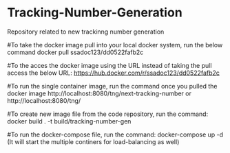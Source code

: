 # Tracking-Number-Generation
Repository related to new trackinng number generation

#To take the docker image pull into your local docker system, run the below command
docker pull ssadoc123/dd0522fafb2c

#To the acces the docker image using the URL instead of taking the pull access the below URL: https://hub.docker.com/r/ssadoc123/dd0522fafb2c

#To run the single container image, run the command once you pulled the docker image http://localhost:8080/tng/next-tracking-number or http://localhost:8080/tng/<pulled-docker-image-id>

#To create new image file from the code repository, run the command: docker build . -t build/tracking-number-gen 

#To run the docker-compose file, run the command: docker-compose up -d (It will start the multiple continers for load-balancing as well)
